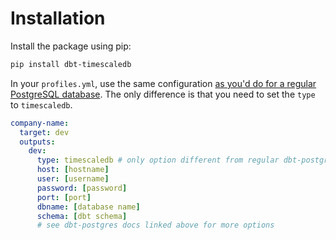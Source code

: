# Installation

Install the package using pip:

```bash
pip install dbt-timescaledb
```

In your `profiles.yml`, use the same configuration [as you'd do for a regular PostgreSQL database](https://docs.getdbt.com/docs/core/connect-data-platform/postgres-setup#profile-configuration). The only difference is that you need to set the `type` to `timescaledb`.

```yaml hl_lines="5" title="profiles.yml"
company-name:
  target: dev
  outputs:
    dev:
      type: timescaledb # only option different from regular dbt-postgres
      host: [hostname]
      user: [username]
      password: [password]
      port: [port]
      dbname: [database name]
      schema: [dbt schema]
      # see dbt-postgres docs linked above for more options
```
